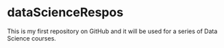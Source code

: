 dataScienceRespos
=================

This is my first repository on GitHub and it will be used for a series of Data Science courses.
